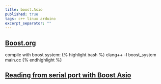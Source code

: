 ```yaml
---
title: boost.Asio
published: true
tags: c++ linux arduino
excerpt_separator: ""
---
```

## [Boost.org](https://www.boost.org/doc/libs/1_67_0/doc/html/boost_asio.html)

compile with boost system:
{% highlight bash %}
clang++ -l boost_system main.cc
{% endhighlight %}

## [Reading from serial port with Boost Asio](http://www.webalice.it/fede.tft/serial_port/serial_port.html)
